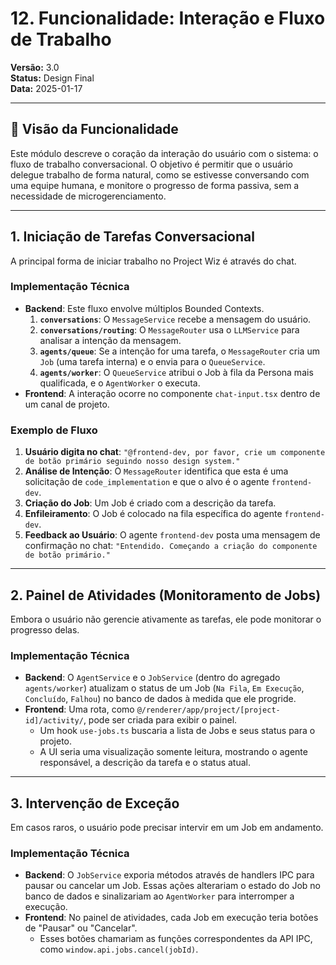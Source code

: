 # 12. Funcionalidade: Interação e Fluxo de Trabalho

**Versão:** 3.0  
**Status:** Design Final  
**Data:** 2025-01-17

---

## 🎯 Visão da Funcionalidade

Este módulo descreve o coração da interação do usuário com o sistema: o fluxo de trabalho conversacional. O objetivo é permitir que o usuário delegue trabalho de forma natural, como se estivesse conversando com uma equipe humana, e monitore o progresso de forma passiva, sem a necessidade de microgerenciamento.

---

## 1. Iniciação de Tarefas Conversacional

A principal forma de iniciar trabalho no Project Wiz é através do chat.

### Implementação Técnica

- **Backend**: Este fluxo envolve múltiplos Bounded Contexts.
  1.  **`conversations`**: O `MessageService` recebe a mensagem do usuário.
  2.  **`conversations/routing`**: O `MessageRouter` usa o `LLMService` para analisar a intenção da mensagem.
  3.  **`agents/queue`**: Se a intenção for uma tarefa, o `MessageRouter` cria um `Job` (uma tarefa interna) e o envia para o `QueueService`.
  4.  **`agents/worker`**: O `QueueService` atribui o Job à fila da Persona mais qualificada, e o `AgentWorker` o executa.
- **Frontend**: A interação ocorre no componente `chat-input.tsx` dentro de um canal de projeto.

### Exemplo de Fluxo

1.  **Usuário digita no chat**: `"@frontend-dev, por favor, crie um componente de botão primário seguindo nosso design system."`
2.  **Análise de Intenção**: O `MessageRouter` identifica que esta é uma solicitação de `code_implementation` e que o alvo é o agente `frontend-dev`.
3.  **Criação do Job**: Um Job é criado com a descrição da tarefa.
4.  **Enfileiramento**: O Job é colocado na fila específica do agente `frontend-dev`.
5.  **Feedback ao Usuário**: O agente `frontend-dev` posta uma mensagem de confirmação no chat: `"Entendido. Começando a criação do componente de botão primário."`

---

## 2. Painel de Atividades (Monitoramento de Jobs)

Embora o usuário não gerencie ativamente as tarefas, ele pode monitorar o progresso delas.

### Implementação Técnica

- **Backend**: O `AgentService` e o `JobService` (dentro do agregado `agents/worker`) atualizam o status de um Job (`Na Fila`, `Em Execução`, `Concluído`, `Falhou`) no banco de dados à medida que ele progride.
- **Frontend**: Uma rota, como `@/renderer/app/project/[project-id]/activity/`, pode ser criada para exibir o painel.
  - Um hook `use-jobs.ts` buscaria a lista de Jobs e seus status para o projeto.
  - A UI seria uma visualização somente leitura, mostrando o agente responsável, a descrição da tarefa e o status atual.

---

## 3. Intervenção de Exceção

Em casos raros, o usuário pode precisar intervir em um Job em andamento.

### Implementação Técnica

- **Backend**: O `JobService` exporia métodos através de handlers IPC para pausar ou cancelar um Job. Essas ações alterariam o estado do Job no banco de dados e sinalizariam ao `AgentWorker` para interromper a execução.
- **Frontend**: No painel de atividades, cada Job em execução teria botões de "Pausar" ou "Cancelar".
  - Esses botões chamariam as funções correspondentes da API IPC, como `window.api.jobs.cancel(jobId)`.
